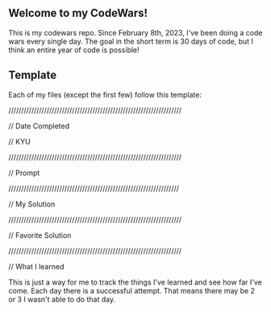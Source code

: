 ## Welcome to my CodeWars!
This is my codewars repo. Since February 8th, 2023, I've been doing a code wars every single day. The goal in the short term is 30 days of code, but I think an entire year of code is possible!

## Template
Each of my files (except the first few) follow this template:

////////////////////////////////////////////////////////////////////

// Date Completed

// KYU

////////////////////////////////////////////////////////////////////

// Prompt

///////////////////////////////////////////////////////////////////

// My Solution

////////////////////////////////////////////////////////////////////

// Favorite Solution

////////////////////////////////////////////////////////////////////

// What I learned

This is just a way for me to track the things I've learned and see how far I've come. Each day there is a successful attempt. That means there may be 2 or 3 I wasn't able to do that day.
